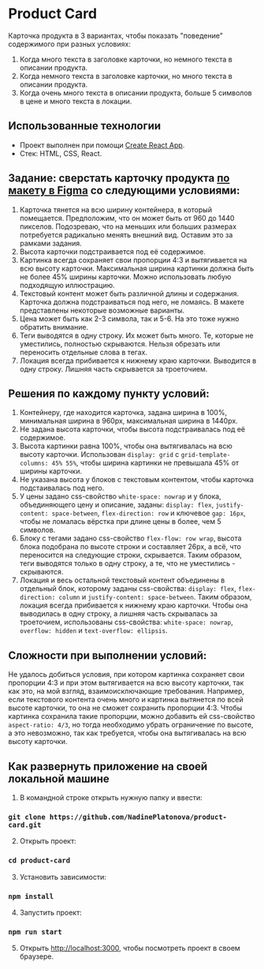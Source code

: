 # Product Card

Карточка продукта в 3 вариантах, чтобы показать "поведение" содержимого при разных условиях:

1. Когда много текста в заголовке карточки, но немного текста в описании продукта.
2. Когда немного текста в заголовке карточки, но много текста в описании продукта.
3. Когда очень много текста в описании продукта, больше 5 символов в цене и много текста в локации.

## Использованные технологии

- Проект выполнен при помощи [Create React App](https://github.com/facebook/create-react-app).
- Стек: HTML, CSS, React.

## Задание: сверстать карточку продукта [по макету в Figma](https://www.figma.com/file/R6eiBRT59ogm2udA9uPpKb/Product-card?node-id=1%3A2576&t=E9kGU8sTNlPAWIYQ-1) со следующими условиями:

1. Карточка тянется на всю ширину контейнера, в который помещается. Предположим, что он может быть от 960 до 1440 пикселов. Подозреваю, что на меньших или больших размерах потребуется радикально менять внешний вид. Оставим это за рамками задания.
2. Высота карточки подстраивается под её содержимое.
3. Картинка всегда сохраняет свои пропорции 4:3 и вытягивается на всю высоту карточки. Максимальная ширина картинки должна быть не более 45% ширины карточки. Можно использовать любую подходящую иллюстрацию.
4. Текстовый контент может быть различной длины и содержания. Карточка должна подстраиваться под него, не ломаясь. В макете представлены некоторые возможные варианты.
5. Цена может быть как 2-3 символа, так и 5-6. На это тоже нужно обратить внимание.
6. Теги выводятся в одну строку. Их может быть много. Те, которые не уместились, полностью скрываются. Нельзя обрезать или переносить отдельные слова в тегах.
7. Локация всегда прибивается к нижнему краю карточки. Выводится в одну строку. Лишняя часть скрывается за троеточием.

## Решения по каждому пункту условий:

1. Контейнеру, где находится карточка, задана ширина в 100%, минимальная ширина в 960px, максимальная ширина в 1440px.
2. Не задана высота карточки, чтобы высота подстраивалась под её содержимое.
3. Высота картинки равна 100%, чтобы она вытягивалась на всю высоту карточки. Использован `display: grid` с `grid-template-columns: 45% 55%`, чтобы ширина картинки не превышала 45% от ширины карточки.
4. Не указана высота у блоков с текстовым контентом, чтобы карточка подстаивалась под него.
5. У цены задано css-свойство `white-space: nowrap` и у блока, объединяющего цену и описание, заданы: `display: flex`, `justify-content: space-between`, `flex-direction: row` и ключевое `gap: 16px`, чтобы не ломалась вёрстка при длине цены в более, чем 5 символов.
6. Блоку с тегами задано css-свойство `flex-flow: row wrap`, высота блока подобрана по высоте строки и составляет 26px, а всё, что переносится на следующие строки, скрывается. Таким образом, теги выводятся только в одну строку, а те, что не уместились - скрываются.
7. Локация и весь остальной текстовый контент объединены в отдельный блок, которому заданы css-свойства: `display: flex`, `flex-direction: column` и `justify-content: space-between`. Таким образом, локация всегда прибивается к нижнему краю карточки. Чтобы она выводилась в одну строку, а лишняя часть скрывалась за троеточием, использованы css-свойства: `white-space: nowrap`, `overflow: hidden` и `text-overflow: ellipsis`.

## Сложности при выполнении условий:

Не удалось добиться условия, при котором картинка сохраняет свои пропорции 4:3 и при этом вытягивается на всю высоту карточки, так как это, на мой взгляд, взаимоисключающие требования. Например, если текстового контента очень много и картинка вытянется по всей высоте карточки, то она не сможет сохранить пропорции 4:3. Чтобы картинка сохранила такие пропорции, можно добавить ей css-свойство `aspect-ratio: 4/3`, но тогда необходимо убрать ограничение по высоте, а это невозможно, так как требуется, чтобы она вытягивалась на всю высоту карточки.

## Как развернуть приложение на своей локальной машине

1. В командной строке открыть нужную папку и ввести:

### `git clone https://github.com/NadinePlatonova/product-card.git`

2. Открыть проект:

### `cd product-card`

3. Установить зависимости:

### `npm install`

4. Запустить проект:

### `npm run start`

5. Открыть [http://localhost:3000](http://localhost:3000), чтобы посмотреть проект в своем браузере.
